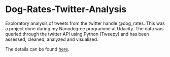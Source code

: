 # Dog-Rates-Twitter-Analysis

 Exploratory analysis of tweets from the twitter handle @dog_rates. This was a project done during my Nanodegree programme at Udacity. The data was queried through the twitter API using Python (Tweepy) and has been assessed, cleaned, analyzed and visualized.

 The details can be found [here](wrangle_act.ipynb).
